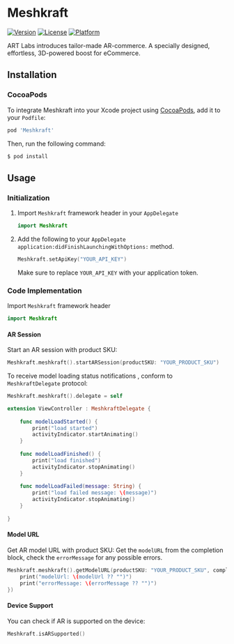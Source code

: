 # Meshkraft

[![Version](https://img.shields.io/cocoapods/v/Meshkraft.svg?style=flat)](https://cocoapods.org/pods/Meshkraft)
[![License](https://img.shields.io/cocoapods/l/Meshkraft.svg?style=flat)](https://cocoapods.org/pods/Meshkraft)
[![Platform](https://img.shields.io/cocoapods/p/Meshkraft.svg?style=flat)](https://cocoapods.org/pods/Meshkraft)

ART Labs introduces tailor-made AR-commerce. A specially designed, effortless, 3D-powered boost for eCommerce.

## Installation
### CocoaPods

To integrate Meshkraft into your Xcode project using [CocoaPods](https://cocoapods.org), add it to your `Podfile`:

```ruby
pod 'Meshkraft'
```

Then, run the following command:

```bash
$ pod install
```
## Usage
### Initialization

1. Import `Meshkraft` framework header in your `AppDelegate`

    ```swift
    import Meshkraft
    ```

2. Add the following to your `AppDelegate` `application:didFinishLaunchingWithOptions:` method.
    
    ```swift
    Meshkraft.setApiKey("YOUR_API_KEY")
    ```

    Make sure to replace `YOUR_API_KEY` with your application token.

### Code Implementation

Import `Meshkraft` framework header

```swift
import Meshkraft
```

#### AR Session

Start an AR session with product SKU:

```swift
Meshkraft.meshkraft().startARSession(productSKU: "YOUR_PRODUCT_SKU")
```

To receive model loading status notifications , conform to `MeshkraftDelegate` protocol:

```swift
Meshkraft.meshkraft().delegate = self
```

```swift
extension ViewController : MeshkraftDelegate {
    
    func modelLoadStarted() {
        print("load started")
        activityIndicator.startAnimating()
    }
    
    func modelLoadFinished() {
        print("load finished")
        activityIndicator.stopAnimating()
    }
    
    func modelLoadFailed(message: String) {
        print("load failed message: \(message)")
        activityIndicator.stopAnimating()
    }
    
}
```

#### Model URL

Get AR model URL with product SKU:
Get the `modelURL` from the completion block, check the `errorMessage` for any possible errors.
```swift
Meshkraft.meshkraft().getModelURL(productSKU: "YOUR_PRODUCT_SKU", completion: {(modelUrl, errorMessage) in
    print("modelUrl: \(modelUrl ?? "")")
    print("errorMessage: \(errorMessage ?? "")")
})
```

#### Device Support

You can check if AR is supported on the device:

```swift
Meshkraft.isARSupported()
```










